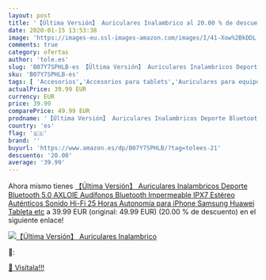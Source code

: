 ```yaml
---
layout: post
title: '【Última Versión】 Auriculares Inalambrico al 20.00 % de descuento'
date: 2020-01-15 13:53:38
image: 'https://images-eu.ssl-images-amazon.com/images/I/41-Xow%2BkDDL._SL400_.jpg'
comments: true
category: ofertas
author: 'tole.es'
slug: 'B07Y7SPHLB-es 【Última Versión】 Auriculares Inalambricos Deporte...'
sku: 'B07Y7SPHLB-es'
tags: [ 'Accesorios','Accesorios para tablets','Auriculares para equipo de audio','Auriculares y accesorios','Electrónica','Electrónica para moto','Electrónica para vehículos','Fundas blandas para tablets','Fundas para tablets','Informática','Smartwatches','Soportes para moto','Tecnología para vestir','iphone', ]
actualPrice: 39.99 EUR
currency: EUR
price: 39.99
comparePrice: 49.99 EUR
prodname: '【Última Versión】 Auriculares Inalambricos Deporte Bluetooth 5.0  AXLOIE Audífonos Bluetooth Impermeable IPX7 Estéreo Auténticos Sonido Hi-Fi 25 Horas Autonomía para iPhone Samsung Huawei Tableta etc'
country: 'es'
flag: '🇪🇸'
brand: ''
buyurl: 'https://www.amazon.es/dp/B07Y7SPHLB/?tag=tolees-21'
descuento: '20.00'
average: '39.99'
---
```


Ahora mismo tienes [【Última Versión】 Auriculares Inalambricos Deporte Bluetooth 5.0  AXLOIE Audífonos Bluetooth Impermeable IPX7 Estéreo Auténticos Sonido Hi-Fi 25 Horas Autonomía para iPhone Samsung Huawei Tableta etc](https://www.amazon.es/dp/B07Y7SPHLB/?tag=tolees-21) a 39.99 EUR (original: 49.99 EUR) (20.00 %  de descuento) en el siguiente enlace!

[![【Última Versión】 Auriculares Inalambrico](https://images-eu.ssl-images-amazon.com/images/I/41-Xow%2BkDDL._SL400_.jpg)](https://www.amazon.es/dp/B07Y7SPHLB/?tag=tolees-21)

🔎:


[🛒 Visítala!!!](https://www.amazon.es/dp/B07Y7SPHLB/?tag=tolees-21)
